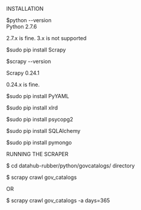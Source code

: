 INSTALLATION

$python --version    
Python 2.7.6

2.7.x is fine. 3.x is not supported

$sudo pip install Scrapy

$scrapy --version

Scrapy 0.24.1

0.24.x is fine.

$sudo pip install PyYAML

$sudo pip install xlrd

$sudo pip install psycopg2

$sudo pip install SQLAlchemy

$sudo pip install pymongo


RUNNING THE SCRAPER

$ cd datahub-rubber/python/govcatalogs/ directory

$ scrapy crawl gov_catalogs

OR 

$ scrapy crawl gov_catalogs -a days=365
